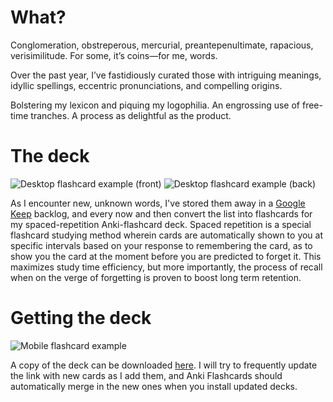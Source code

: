 # What?

Conglomeration, obstreperous, mercurial, preantepenultimate, rapacious, verisimilitude.
For some, it’s coins—for me, words. 

Over the past year, I’ve fastidiously curated those with intriguing meanings, idyllic spellings, eccentric pronunciations, and compelling origins.

Bolstering my lexicon and piquing my logophilia. An engrossing use of free-time tranches. A process as delightful as the product.

# The deck

![Desktop flashcard example \(front\)](desktop_flashcard_front.webp|width=15)
![Desktop flashcard example \(back\)](desktop_flashcard_back.webp|width=15)

As I encounter new, unknown words, I've stored them away in a [Google Keep](https://keep.google.com/) backlog, and every now and then convert the list into flashcards for my spaced-repetition Anki-flashcard deck. Spaced repetition is a special flashcard studying method wherein cards are automatically shown to you at specific intervals based on your response to remembering the card, as to show you the card at the moment before you are predicted to forget it. This maximizes study time efficiency, but more importantly, the process of recall when on the verge of forgetting is proven to boost long term retention.

# Getting the deck 

![Mobile flashcard example](mobile_flashcards.webp)

A copy of the deck can be downloaded [here](https://drive.google.com/file/d/1wysbw8pV2i1xhy1Xwt3zRoyVMkC2zH5s/view?usp=share_link). I will try to frequently update the link with new cards as I add them, and Anki Flashcards should automatically merge in the new ones when you install updated decks.